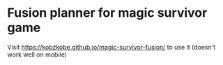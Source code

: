 # Fusion planner for magic survivor game
Visit https://kobzkobe.github.io/magic-survivor-fusion/ to use it (doesn't work well on mobile)
